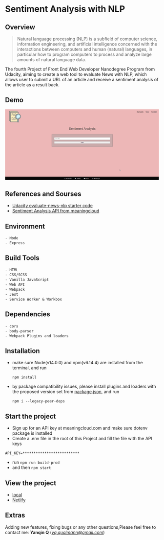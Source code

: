 # Sentiment Analysis with NLP


## Overview

> Natural language processing (NLP) is a subfield of computer science, information engineering, and artificial intelligence
concerned with the interactions between computers and human (natural) languages, in particular how to program computers to
process and analyze large amounts of natural language data.

The fourth Project of Front End Web Developer Nanodegree Program from Udacity, aiming to create a web tool to evaluate News with NLP, which allows user to submit a URL of an article and receive a sentiment analysis of the article as a result back.

## Demo

<img src="https://github.com/Qinisfighting/Evaluate-News-with-NLP---Udacity-Project-4/blob/main/src/client/img/Demo.gif" width="800"> 

## References and Sourses

- [Udacity evaluate-news-nlp starter code](https://github.com/udacity/fend/tree/refresh-2019/projects/evaluate-news-nlp)
- [Sentiment Analysis API from meaningcloud](https://www.meaningcloud.com/products/sentiment-analysis)

## Environment

    - Node
    - Express    

## Build Tools

    - HTML
    - CSS/SCSS
    - Vanilla JavaScript
    - Web API 
    - Webpack
    - Jest
    - Service Worker & Workbox

## Dependencies

    - cors
    - body-parser
    - Webpack Plugins and loaders 

## Installation 

- make sure Node(v14.0.0) and npm(v6.14.4) are installed from the terminal, and run

   ```
   npm install
   ```

- by package compatibility issues, please install plugins and loaders with the proposed version set from [package.json](https://github.com/Qinisfighting/Evaluate-News-with-NLP---Udacity-Project-4/blob/main/package.json), and run

   ```
   npm i --legacy-peer-deps
   ```
    
## Start the project

- Sign up for an API key at meaningcloud.com and make sure dotenv package is installed
- Create a .env file in the root of this Project and fill the file with the API keys 
```
API_KEY=**************************
```
- run
 `npm run build-prod` 
- and then
 `npm start`


## View the project

- [local](http://localhost:8082/)
- [Netlify](https://Sentiment-Analysis-Qin.netlify.app)
  


## Extras
Adding new features, fixing bugs or any other questions,Please feel free to contact me: **Yanqin Q** (*yq.qualmann@gmail.com*)

